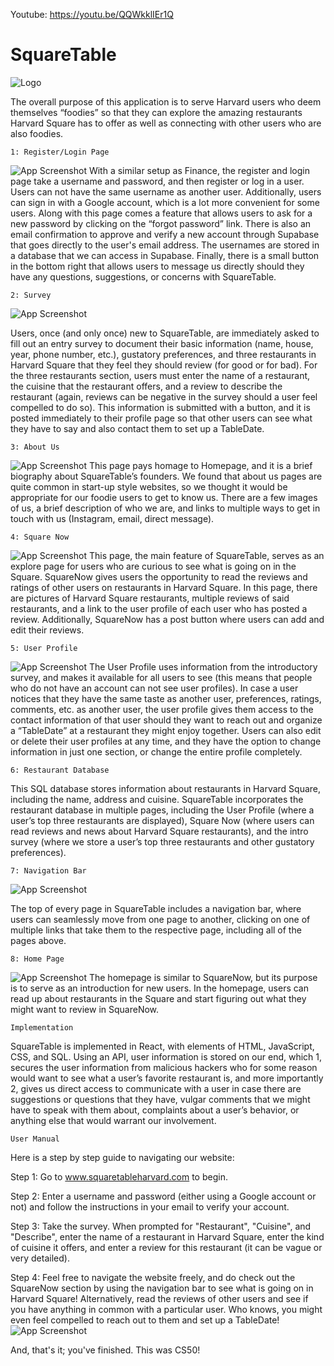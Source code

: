 
Youtube: https://youtu.be/QQWkklIEr1Q
# SquareTable
![Logo](https://i.ibb.co/VvDN7PC/1-B48-E313-613-F-438-A-934-B-A7-E984161676-modified.png)

The overall purpose of this application is to serve Harvard users who 
deem themselves “foodies” so that they can explore the amazing 
restaurants Harvard Square has to offer as well as connecting with 
other users who are also foodies.

    1: Register/Login Page
![App Screenshot](https://i.imgur.com/e7iWV5V_d.webp?maxwidth=1520&fidelity=grand)
With a similar setup as Finance, the register and login page take a username and password, and then register or log in a user. Users can not have the same username as another user. Additionally, users can sign in with a Google account, which is a lot more convenient for some users. Along with this page comes a feature that allows users to ask for a new password by clicking on the “forgot password” link. There is also an email confirmation to approve and verify a new account through Supabase that goes directly to the user's email address. The usernames are stored in a database that we can access in Supabase. Finally, there is a small button in the bottom right that allows users to message us directly should they have any questions, suggestions, or concerns with SquareTable. 

    2: Survey 
![App Screenshot](https://i.imgur.com/xOXOh3k_d.webp?maxwidth=1520&fidelity=grand)

Users, once (and only once) new to SquareTable, are immediately asked to fill out an entry survey to document their basic information (name, house, year, phone number, etc.), gustatory preferences, and three restaurants in Harvard Square that they feel they should review (for good or for bad). For the three restaurants section, users must enter the name of a restaurant, the cuisine that the restaurant offers, and a review to describe the restaurant (again, reviews can be negative in the survey should a user feel compelled to do so). This information is submitted with a button, and it is posted immediately to their profile page so that other users can see what they have to say and also contact them to set up a TableDate.

    3: About Us
![App Screenshot](https://i.imgur.com/Huzfv6j.jpg_d.webp?maxwidth=1520&fidelity=grand)
This page pays homage to Homepage, and it is a brief biography about SquareTable’s founders. We found that about us pages are quite common in start-up style websites, so we thought it would be appropriate for our foodie users to get to know us. There are a few images of us, a brief description of who we are, and links to multiple ways to get in touch with us (Instagram, email, direct message).

    4: Square Now
![App Screenshot](https://i.imgur.com/5fGVPk1.jpg_d.webp?maxwidth=1520&fidelity=grand)
This page, the main feature of SquareTable, serves as an explore page for users who are curious to see what is going on in the Square. SquareNow gives users the opportunity to read the reviews and ratings of other users on restaurants in Harvard Square. In this page, there are pictures of Harvard Square restaurants, multiple reviews of said restaurants, and a link to the user profile of each user who has posted a review. Additionally, SquareNow has a post button where users can add and edit their reviews.

    5: User Profile
![App Screenshot](https://i.imgur.com/KUeyFi4_d.webp?maxwidth=1520&fidelity=grand)
The User Profile uses information from the introductory survey, and makes it available for all users to see (this means that people who do not have an account can not see user profiles). In case a user notices that they have the same taste as another user, preferences, ratings, comments, etc. as another user, the user profile gives them access to the contact information of that user should they want to reach out and organize a “TableDate” at a restaurant they might enjoy together. Users can also edit or delete their user profiles at any time, and they have the option to change information in just one section, or change the entire profile completely.

    6: Restaurant Database
This SQL database stores information about restaurants in Harvard Square, including the name, address and cuisine. SquareTable incorporates the restaurant database in multiple pages, including the User Profile (where a user’s top three restaurants are displayed), Square Now (where users can read reviews and news about Harvard Square restaurants), and the intro survey (where we store a user’s top three restaurants and other gustatory preferences). 

    7: Navigation Bar
![App Screenshot](https://i.imgur.com/5ZkNqO9_d.webp?maxwidth=1520&fidelity=grand)

The top of every page in SquareTable includes a navigation bar, where users can seamlessly move from one page to another, clicking on one of multiple links that take them to the respective page, including all of the pages above. 

    8: Home Page
![App Screenshot](https://i.imgur.com/bklisM1.jpg_d.webp?maxwidth=1520&fidelity=grand)
The homepage is similar to SquareNow, but its purpose is to serve as an introduction for new users. In the homepage, users can read up about restaurants in the Square and start figuring out what they might want to review in SquareNow.

    Implementation
SquareTable is implemented in React, with elements of HTML, JavaScript, CSS, and SQL. Using an API, user information is stored on our end, which 1, secures the user information from malicious hackers who for some reason would want to see what a user’s favorite restaurant is, and more importantly 2, gives us direct access to communicate with a user in case there are suggestions or questions that they have, vulgar comments that we might have to speak with them about, complaints about a user’s behavior, or anything else that would warrant our involvement. 

    User Manual
Here is a step by step guide to navigating our website:

Step 1:
Go to www.squaretableharvard.com to begin.

Step 2: 
Enter a username and password (either using a Google account or not) and follow the instructions in your email to verify your account.

Step 3: 
Take the survey. When prompted for "Restaurant", "Cuisine", and "Describe", enter the name of a restaurant in Harvard Square, enter the kind of cuisine it offers, and enter a review for this restaurant (it can be vague or very detailed).

Step 4: 
Feel free to navigate the website freely, and do check out the SquareNow section by using the navigation bar to see what is going on in Harvard Square! Alternatively, read the reviews of other users and see if you have anything in common with a particular user. Who knows, you might even feel compelled to reach out to them and set up a TableDate! ![App Screenshot](https://i.imgur.com/z2GYKyr.png_d.webp?maxwidth=100&fidelity=grand)

And, that's it; you've finished. This was CS50!

